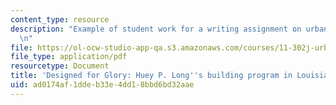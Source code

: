 ```yaml
---
content_type: resource
description: "Example of student work for a writing assignment on urban design politics.\r\
  \n"
file: https://ol-ocw-studio-app-qa.s3.amazonaws.com/courses/11-302j-urban-design-politics-spring-2010/ad0174af1ddeb33e4dd18bbd6bd32aae_MIT11_302JS10_hebert1.pdf
file_type: application/pdf
resourcetype: Document
title: 'Designed for Glory: Huey P. Long''s building program in Louisiana'
uid: ad0174af-1dde-b33e-4dd1-8bbd6bd32aae
---
```


